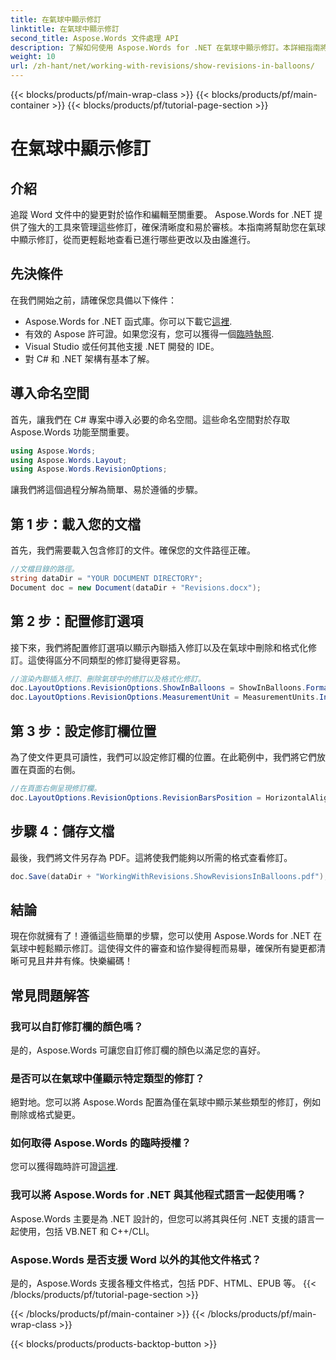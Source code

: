 ```yaml
---
title: 在氣球中顯示修訂
linktitle: 在氣球中顯示修訂
second_title: Aspose.Words 文件處理 API
description: 了解如何使用 Aspose.Words for .NET 在氣球中顯示修訂。本詳細指南將引導您完成每個步驟，確保您的文件變更清晰且有條理。
weight: 10
url: /zh-hant/net/working-with-revisions/show-revisions-in-balloons/
---
```


{{< blocks/products/pf/main-wrap-class >}}
{{< blocks/products/pf/main-container >}}
{{< blocks/products/pf/tutorial-page-section >}}

# 在氣球中顯示修訂

## 介紹

追蹤 Word 文件中的變更對於協作和編輯至關重要。 Aspose.Words for .NET 提供了強大的工具來管理這些修訂，確保清晰度和易於審核。本指南將幫助您在氣球中顯示修訂，從而更輕鬆地查看已進行哪些更改以及由誰進行。

## 先決條件

在我們開始之前，請確保您具備以下條件：

-  Aspose.Words for .NET 函式庫。你可以下載它[這裡](https://releases.aspose.com/words/net/).
- 有效的 Aspose 許可證。如果您沒有，您可以獲得一個[臨時執照](https://purchase.aspose.com/temporary-license/).
- Visual Studio 或任何其他支援 .NET 開發的 IDE。
- 對 C# 和 .NET 架構有基本了解。

## 導入命名空間

首先，讓我們在 C# 專案中導入必要的命名空間。這些命名空間對於存取 Aspose.Words 功能至關重要。

```csharp
using Aspose.Words;
using Aspose.Words.Layout;
using Aspose.Words.RevisionOptions;
```

讓我們將這個過程分解為簡單、易於遵循的步驟。

## 第 1 步：載入您的文檔

首先，我們需要載入包含修訂的文件。確保您的文件路徑正確。

```csharp
//文檔目錄的路徑。
string dataDir = "YOUR DOCUMENT DIRECTORY";
Document doc = new Document(dataDir + "Revisions.docx");
```

## 第 2 步：配置修訂選項

接下來，我們將配置修訂選項以顯示內聯插入修訂以及在氣球中刪除和格式化修訂。這使得區分不同類型的修訂變得更容易。

```csharp
//渲染內聯插入修訂、刪除氣球中的修訂以及格式化修訂。
doc.LayoutOptions.RevisionOptions.ShowInBalloons = ShowInBalloons.FormatAndDelete;
doc.LayoutOptions.RevisionOptions.MeasurementUnit = MeasurementUnits.Inches;
```

## 第 3 步：設定修訂欄位置

為了使文件更具可讀性，我們可以設定修訂欄的位置。在此範例中，我們將它們放置在頁面的右側。

```csharp
//在頁面右側呈現修訂欄。
doc.LayoutOptions.RevisionOptions.RevisionBarsPosition = HorizontalAlignment.Right;
```

## 步驟 4：儲存文檔

最後，我們將文件另存為 PDF。這將使我們能夠以所需的格式查看修訂。

```csharp
doc.Save(dataDir + "WorkingWithRevisions.ShowRevisionsInBalloons.pdf");
```

## 結論

現在你就擁有了！遵循這些簡單的步驟，您可以使用 Aspose.Words for .NET 在氣球中輕鬆顯示修訂。這使得文件的審查和協作變得輕而易舉，確保所有變更都清晰可見且井井有條。快樂編碼！

## 常見問題解答

### 我可以自訂修訂欄的顏色嗎？
是的，Aspose.Words 可讓您自訂修訂欄的顏色以滿足您的喜好。

### 是否可以在氣球中僅顯示特定類型的修訂？
絕對地。您可以將 Aspose.Words 配置為僅在氣球中顯示某些類型的修訂，例如刪除或格式變更。

### 如何取得 Aspose.Words 的臨時授權？
您可以獲得臨時許可證[這裡](https://purchase.aspose.com/temporary-license/).

### 我可以將 Aspose.Words for .NET 與其他程式語言一起使用嗎？
Aspose.Words 主要是為 .NET 設計的，但您可以將其與任何 .NET 支援的語言一起使用，包括 VB.NET 和 C++/CLI。

### Aspose.Words 是否支援 Word 以外的其他文件格式？
是的，Aspose.Words 支援各種文件格式，包括 PDF、HTML、EPUB 等。
{{< /blocks/products/pf/tutorial-page-section >}}

{{< /blocks/products/pf/main-container >}}
{{< /blocks/products/pf/main-wrap-class >}}

{{< blocks/products/products-backtop-button >}}
